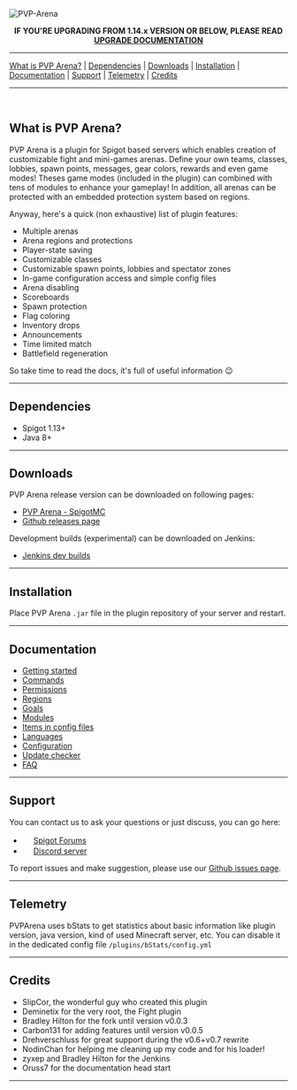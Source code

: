 ![PVP-Arena](doc/images/logo.png)

<p align="center">
    <b>
        IF YOU'RE UPGRADING FROM 1.14.x VERSION OR BELOW, PLEASE READ 
        <a href="doc/update-version.md">UPGRADE DOCUMENTATION</a>
    </b>
</p>

***
[What is PVP Arena?](#What-is-PVP-Arena?) | [Dependencies](#Dependencies) | [Downloads](#Downloads) | 
[Installation](#Installation) | [Documentation](#Documentation) | [Support](#Support) | 
[Telemetry](#Telemetry) | [Credits](#Credits)
***
<br>

## What is PVP Arena?

PVP Arena is a plugin for Spigot based servers which enables creation of customizable fight and mini-games arenas.
Define your own teams, classes, lobbies, spawn points, messages, gear colors, rewards and even game modes!
Theses game modes (included in the plugin) can combined with tens of modules to enhance your gameplay!
In addition, all arenas can be protected with an embedded protection system based on regions.

Anyway, here's a quick (non exhaustive) list of plugin features:
- Multiple arenas
- Arena regions and protections
- Player-state saving
- Customizable classes
- Customizable spawn points, lobbies and spectator zones
- In-game configuration access and simple config files
- Arena disabling
- Scoreboards
- Spawn protection
- Flag coloring
- Inventory drops
- Announcements
- Time limited match
- Battlefield regeneration

So take time to read the docs, it's full of useful information 😉
***

## Dependencies

- Spigot 1.13+
- Java 8+

***

## Downloads

PVP Arena release version can be downloaded on following pages:
- [PVP Arena - SpigotMC](https://www.spigotmc.org/resources/pvp-arena.16584/)
- [Github releases page](https://github.com/Eredrim/pvparena/releases)

Development builds (experimental) can be downloaded on Jenkins:
- [Jenkins dev builds](https://ci.craftyn.com/view/Spigot%20PVP%20Arena/)

***

## Installation

Place PVP Arena `.jar` file in the plugin repository of your server and restart. 

***

## Documentation

- [Getting started](doc/getting-started.md)
- [Commands](doc/commands.md)
- [Permissions](doc/permissions.md)
- [Regions](doc/regions.md)
- [Goals](doc/goals.md)
- [Modules](doc/modules.md)
- [Items in config files](doc/items.md)
- [Languages](doc/languages.md)
- [Configuration](doc/configuration.md)
- [Update checker](doc/update-checker.md)
- [FAQ](doc/faq.md)

***

## Support

You can contact us to ask your questions or just discuss, you can go here:
- <img src="https://www.spigotmc.org/favicon.ico" height="16"></img> [Spigot Forums](https://www.spigotmc.org/threads/pvp-arena.113406/)
- <img src="https://discord.com/assets/07dca80a102d4149e9736d4b162cff6f.ico" height="16"></img> [Discord server](https://discord.gg/KsXG2By)

To report issues and make suggestion, please use our [Github issues page](https://github.com/Eredrim/pvparena/issues).

***

## Telemetry

PVPArena uses bStats to get statistics about basic information like plugin version, java version,
kind of used Minecraft server, etc. You can disable it in the dedicated config file `/plugins/bStats/config.yml`

***

## Credits

- SlipCor, the wonderful guy who created this plugin
- Deminetix for the very root, the Fight plugin
- Bradley Hilton for the fork until version v0.0.3
- Carbon131 for adding features until version v0.0.5
- Drehverschluss for great support during the v0.6+v0.7 rewrite
- NodinChan for helping me cleaning up my code and for his loader!
- zyxep and Bradley Hilton for the Jenkins
- Oruss7 for the documentation head start

***
